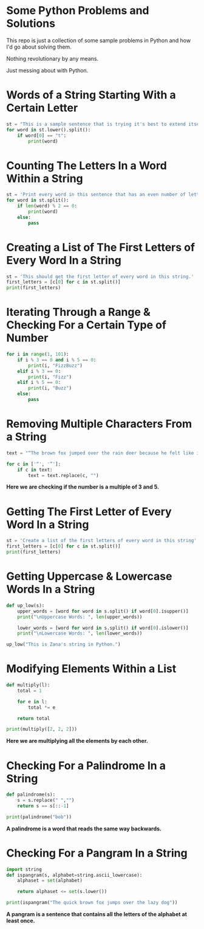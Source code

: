 # Some Python Problems and Solutions
This repo is just a collection of some sample problems in Python and how I'd go about solving them.

Nothing revolutionary by any means.

Just messing about with Python.

# Words of a String Starting With a Certain Letter
```python
st = "This is a sample sentence that is trying it's best to extend itself."
for word in st.lower().split():
    if word[0] == "t":
        print(word)
```

# Counting The Letters In a Word Within a String
```python
st = 'Print every word in this sentence that has an even number of letters'
for word in st.split():
    if len(word) % 2 == 0:
        print(word)
    else:
        pass
```

# Creating a List of The First Letters of Every Word In a String
```python
st = 'This should get the first letter of every word in this string.'
first_letters = [c[0] for c in st.split()]
print(first_letters)
```

# Iterating Through a Range & Checking For a Certain Type of Number
```python
for i in range(1, 101):
    if i % 3 == 0 and i % 5 == 0:
        print(i, "FizzBuzz")
    elif i % 3 == 0:
        print(i, "Fizz")
    elif i % 5 == 0:
        print(i, "Buzz")
    else:
        pass
```

# Removing Multiple Characters From a String
```python
text = "“The brown fox jumped over the rain deer because he felt like it.”"

for c in ['“', '”']:
    if c in text:
        text = text.replace(c, "")
```

**Here we are checking if the number is a multiple of 3 and 5.**

# Getting The First Letter of Every Word In a String
```python
st = 'Create a list of the first letters of every word in this string'
first_letters = [c[0] for c in st.split()]
print(first_letters)
```

# Getting Uppercase & Lowercase Words In a String
```python
def up_low(s):
    upper_words = [word for word in s.split() if word[0].isupper()]
    print("\nUppercase Words: ", len(upper_words))

    lower_words = [word for word in s.split() if word[0].islower()]
    print("\nLowercase Words: ", len(lower_words))

up_low("This is Zana's string in Python.")
```

# Modifying Elements Within a List
```python
def multiply(l):
    total = 1

    for e in l:
        total *= e

    return total

print(multiply([2, 2, 2]))
```

**Here we are multiplying all the elements by each other.**

# Checking For a Palindrome In a String
```python
def palindrome(s):
    s = s.replace(" ","")
    return s == s[::-1]

print(palindrome("bob"))
```

**A palindrome is a word that reads the same way backwards.**

# Checking For a Pangram In a String
```python
import string
def ispangram(s, alphabet=string.ascii_lowercase):
    alphaset = set(alphabet)

    return alphaset <= set(s.lower())

print(ispangram("The quick brown fox jumps over the lazy dog"))
```

**A pangram is a sentence that contains all the letters of the alphabet at least once.**
